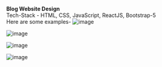 <b>Blog Website Design</b><br/><r/>
Tech-Stack - HTML, CSS, JavaScript, ReactJS, Bootstrap-5
<br/>
Here are some examples-
![image](https://github.com/Rdev921/Banao_MERN/assets/61020616/13a8b3e8-3a99-46cb-b1a6-c9ff65b7db45)

![image](https://github.com/Rdev921/Banao_MERN/assets/61020616/22ae5372-49cb-4c2b-87bb-af2b533e3324)

![image](https://github.com/Rdev921/Banao_MERN/assets/61020616/e86f7e1f-2613-45c3-b112-048724f11f77)

![image](https://github.com/Rdev921/Banao_MERN/assets/61020616/fd65807a-2e6d-4a2c-a735-6d58755a5ba7)



